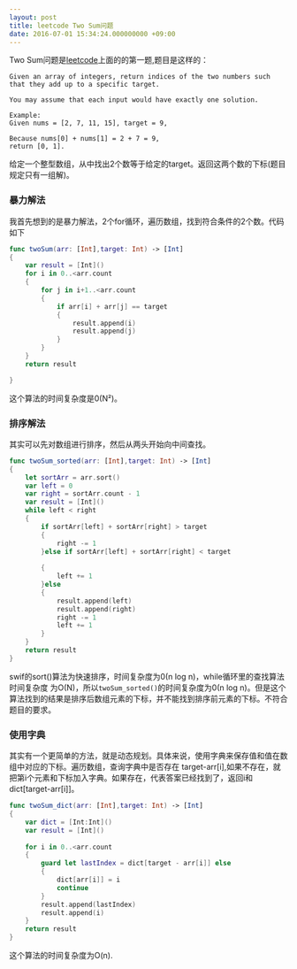 ```yaml
---
layout: post
title: leetcode Two Sum问题
date: 2016-07-01 15:34:24.000000000 +09:00
---
```


Two Sum问题是[leetcode](https://leetcode.com/problems/two-sum/)上面的的第一题,题目是这样的：

```
Given an array of integers, return indices of the two numbers such that they add up to a specific target.

You may assume that each input would have exactly one solution.

Example:
Given nums = [2, 7, 11, 15], target = 9,

Because nums[0] + nums[1] = 2 + 7 = 9,
return [0, 1].
```

给定一个整型数组，从中找出2个数等于给定的target。返回这两个数的下标(题目规定只有一组解)。
 
### 暴力解法
我首先想到的是暴力解法，2个for循环，遍历数组，找到符合条件的2个数。代码如下

``` swift
func twoSum(arr: [Int],target: Int) -> [Int]
{
    var result = [Int]()
    for i in 0..<arr.count
    {
        for j in i+1..<arr.count
        {
            if arr[i] + arr[j] == target
            {
                result.append(i)
                result.append(j)
            }
        }
    }
    return result

}
```

这个算法的时间复杂度是0(N²)。


### 排序解法
其实可以先对数组进行排序，然后从两头开始向中间查找。

``` swift
func twoSum_sorted(arr: [Int],target: Int) -> [Int]
{
    let sortArr = arr.sort()
    var left = 0
    var right = sortArr.count - 1
    var result = [Int]()
    while left < right
    {
        if sortArr[left] + sortArr[right] > target
        {
            right -= 1
        }else if sortArr[left] + sortArr[right] < target
       
        {
            left += 1
        }else
        {
            result.append(left)
            result.append(right)
            right -= 1
            left += 1
        }
    }
    return result
}
```

swif的sort()算法为快速排序，时间复杂度为0(n log n)，while循环里的查找算法时间复杂度 为O(N)，所以`twoSum_sorted()`的时间复杂度为0(n log n)。但是这个算法找到的结果是排序后数组元素的下标，并不能找到排序前元素的下标。不符合题目的要求。


###  使用字典
其实有一个更简单的方法，就是动态规划。具体来说，使用字典来保存值和值在数组中对应的下标。遍历数组，查询字典中是否存在 target-arr[i],如果不存在，就把第i个元素和下标加入字典。如果存在，代表答案已经找到了，返回i和dict[target-arr[i]]。

``` swift
func twoSum_dict(arr: [Int],target: Int) -> [Int]
{
    var dict = [Int:Int]()
    var result = [Int]()
    
    for i in 0..<arr.count
    {
        guard let lastIndex = dict[target - arr[i]] else
        {
            dict[arr[i]] = i
            continue
        }
        result.append(lastIndex)
        result.append(i)
    }
    return result
}
```

这个算法的时间复杂度为O(n).


